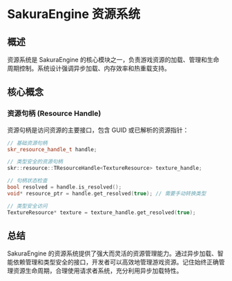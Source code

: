 # SakuraEngine 资源系统

## 概述

资源系统是 SakuraEngine 的核心模块之一，负责游戏资源的加载、管理和生命周期控制。系统设计强调异步加载、内存效率和热重载支持。

## 核心概念

### 资源句柄 (Resource Handle)

资源句柄是访问资源的主要接口，包含 GUID 或已解析的资源指针：

```cpp
// 基础资源句柄
skr_resource_handle_t handle;

// 类型安全的资源句柄
skr::resource::TResourceHandle<TextureResource> texture_handle;

// 句柄状态检查
bool resolved = handle.is_resolved();
void* resource_ptr = handle.get_resolved(true); // 需要手动转换类型

// 类型安全访问
TextureResource* texture = texture_handle.get_resolved(true);
```

## 总结

SakuraEngine 的资源系统提供了强大而灵活的资源管理能力。通过异步加载、智能依赖管理和类型安全的接口，开发者可以高效地管理游戏资源。记住始终正确管理资源生命周期，合理使用请求者系统，充分利用异步加载特性。